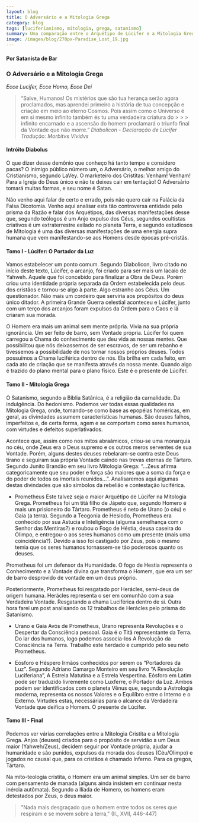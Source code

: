 ```yaml
---
layout: blog
title: O Adversário e a Mitologia Grega
category: blog
tags: [luciferianismo, mitologia, grega, satanismo]  
summary: Uma comparação entre o Arquétipo de Lúcifer e a Mitologia Grega
image: /images/blog/270px-Paradise_Lost_19.jpg
---
```

#### Por Satanista de Bar

### O Adversário e a Mitologia Grega
*Ecce Lucifer, Ecce Homo, Ecce Dei*

>“Salve, Humanos! Os mistérios que são tua herança serão agora proclamados, mas aprendei primeiro a história de tua concepção e  criação em meio ao eterno Cosmos. Pois assim como o Universo é em si mesmo infinito também és tu uma verdadeira criatura do > > > infinito encarnado e a ascensão do homem proclamará o triunfo final da Vontade que não morre.”
                                                                                _Diabolicon - Declaração de Lúcifer_
                                                                                _Tradução: Morbitvs Vividvs_

#### Intróito Diabolus

O que dizer desse demônio que conheço há tanto tempo e considero pacas?
O inimigo público número um, o Adversário, o melhor amigo do Cristianismo, segundo LaVey. O marketeiro dos Cristitas: Venham! Venham! Para a Igreja do Deus único e não te deixes cair em tentação! O Adversário tomará muitas formas, e seu nome é Satan.

Não venho aqui falar de certo e errado, pois não quero cair na Falácia da Falsa Dicotomia. Venho aqui analisar esta tão controversa entidade pelo prisma da Razão e falar dos Arquétipos, das diversas manifestações desse que, segundo teólogos é um Anjo expulso dos Céus, segundos ocultistas criativos é um extraterrestre exilado no planeta Terra, e segundo estudiosos de Mitologia é uma das diversas manifestações de uma energia supra humana que vem manifestando-se aos Homens desde épocas pré-cristãs.

#### Tomo I - Lúcifer: O Portador da Luz

Vamos estabelecer um ponto comum. Segundo Diabolicon, livro citado no início deste texto, Lúcifer, o arcanjo, foi criado para ser mais um lacaio de Yahweh. Aquele que foi concebido para finalizar a Obra de Deus. Porém criou uma identidade própria separada da Ordem estabelecida pelo deus dos cristãos e tornou-se algo à parte. Algo estranho aos Céus. Um questionador. Não mais um cordeiro que serviria aos propósitos do deus único ditador. A primeira Grande Guerra celestial aconteceu e Lúcifer, junto com um terço dos arcanjos foram expulsos da Ordem para o Caos e lá criaram sua morada.

O Homem era mais um animal sem mente própria. Vivia na sua própria ignorância. Um ser feito de barro, sem Vontade própria. Lúcifer foi quem carregou a Chama do conhecimento que deu vida as nossas mentes. Que possibilitou que nós deixassemos de ser escravos, de ser um rebanho e tivessemos a possibilidade de nos tornar nossos próprios deuses. Todos possuímos a Chama luciférica dentro de nós. Ela brilha em cada feito, em cada ato de criação que se manifesta através da nossa mente. Quando algo é trazido do plano mental para o plano físico. Este é o presente de Lúcifer.

#### Tomo II  - Mitologia Grega

O Satanismo, segundo a Bíblia Satânica, é a religião da carnalidade. Da indulgência. Do hedonismo. Podemos ver todas essas qualidades na Mitologia Grega, onde, tomando-se como base as epopéias homéricas, em geral, as divindades assumem características humanas. São deuses falhos, imperfeitos e, de certa forma, agem e se comportam como seres humanos, com virtudes e defeitos superlativados.

Acontece que, assim como nos mitos abraâmicos, criou-se uma monarquia no céu, onde Zeus era o Deus supremo e os outros meros serventes de sua Vontade. Porém, alguns destes deuses rebelaram-se contra este Deus tirano e seguiram sua própria Vontade caindo nas trevas eternas de Tártaro. Segundo Junito Brandão em seu livro Mitologia Grega: “...Zeus afirma categoricamente que seu poder e força são maiores que a soma da força e do poder de todos os imortais reunidos...”.   Analisaremos aqui algumas destas divindades que são símbolos da rebelião e contestação luciférica.

* Prometheus
Este talvez seja o maior Arquétipo de Lúcifer na Mitologia Grega. Prometheus foi um titã filho de Jápeto que, segundo Homero é mais um prisioneiro do Tártaro. Prometheus é neto de Urano (o céu) e Gaia (a terra).
Segundo a Teogonia de Hesíodo, Prometheus era conhecido por sua Astucia e Inteligência (alguma semelhança com o Senhor das Mentiras?) e roubou o Fogo de Héstia, deusa caseira do Olimpo, e entregou-o aos seres humanos como um presente (mais uma coincidência?). Devido a isso foi castigado por Zeus, pois o mesmo temia que os seres humanos tornassem-se tão poderosos quanto os deuses.

Prometheus foi um defensor da Humanidade. O fogo de Hestia representa o Conhecimento e a Vontade divina que transforma o Homem, que era um ser de barro desprovido de vontade em um deus próprio.

Posteriormente, Prometheus foi resgatado por Herácles, semi-deus de origem humana. Herácles representa o ser em comunhão com a sua Verdadeira Vontade. Resgatando a chama Luciférica dentro de si. Outra hora farei um post analisando os 12 trabalhos de Herácles pelo prisma do Satanismo.

* Urano e Gaia
Avós de Prometheus, Urano representa Revoluções e o Despertar da Consciência pessoal. Gaia é o Titã representante da Terra. Do lar dos humanos, logo podemos associa-los A Revolução da Consciência na Terra. Trabalho este herdado e cumprido pelo seu neto Prometheus.

* Eósforo e Héspero
Irmãos conhecidos por serem os “Portadores da Luz”. Segundo Adriano Camargo Monteiro em seu livro “A Revolução Luciferiana”, A Estrela Matutina e a Estrela Vespertina. Eósforo em Latim pode ser traduzido livremente como Luxferre, o Portador da Luz. Ambos podem ser identificados com o planeta Vênus que, segundo a Astrologia moderna, representa os nossos Valores e o Equilíbro entre o Interno e o Externo. Virtudes estas, necessárias para o alcance da Verdadeira Vontade que deifica o Homem. O presente de Lúcifer.


#### Tomo III - Final

Podemos ver várias correlações entre a Mitologia Cristita e a Mitologia Grega. Anjos (deuses) criados para o propósito de servidão a um Deus maior (Yahweh/Zeus), decidem seguir por Vontade própria, ajudar a humanidade e são punidos, expulsos da morada dos deuses (Céu/Olimpo) e jogados no causal que, para os cristãos é chamado Inferno. Para os gregos, Tártaro.

Na mito-teologia cristita, o Homem era um animal simples. Um ser de barro com pensamento de manada (alguns ainda insistem em continuar nesta inércia autômata). Segundo a Ilíada de Homero, os homens eram detestados por Zeus, o deus maior.

>"Nada mais desgraçado que o homem entre todos os seres que respiram e se movem sobre a terra," (Il., XVII, 446-447)
